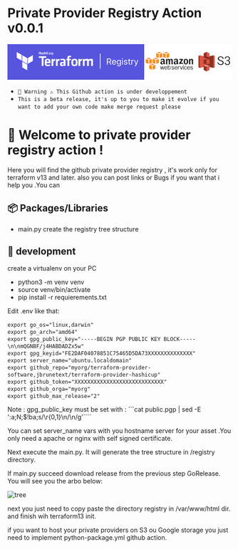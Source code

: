 # Private Provider Registry Action v0.0.1

![registry](img/registry.png)

* `🚧 Warning ⚠️ This Github action is under developpement `
* `This is a beta release, it's up to you to make it evolve if you want to add your own code make merge request please`

# 👋 Welcome to private provider registry action !
Here you will find the github private provider registry , it's work only for terraform v13 and later.
also you can post links or Bugs if you want that i help you .You can 


## 📦 Packages/Libraries

* main.py create the registry tree structure

## 🔨 development 

create a virtualenv on your PC
* python3 -m venv venv
* source venv/bin/activate 
* pip install -r requierements.txt

Edit .env like that:
```
export go_os="linux,darwin"
export go_arch="amd64"
export gpg_public_key="-----BEGIN PGP PUBLIC KEY BLOCK-----\n\nmQGNBF/j4HABDADZx5w"
export gpg_keyid="FE2DAF04078851C75465D5DA73XXXXXXXXXXXXXX"
export server_name="ubuntu.localdomain"
export github_repo="myorg/terraform-provider-software,jbrunetext/terraform-provider-hashicup"
export github_token="XXXXXXXXXXXXXXXXXXXXXXXXXXXX"
export github_orga="myorg"
export github_max_release="2"
````

Note : gpg_public_key must be set with :
```cat public.pgp | sed -E ':a;N;$!ba;s/\r{0,1}\n/\\n/g'````

You can set server_name vars with you hostname server for your asset .You only need a apache or nginx with self signed certificate.

Next execute the main.py. It will generate the tree structure in /registry directory.

If main.py succeed download release from the previous step GoRelease. You will see you the arbo below:

![tree](img/treestructure.png)

next you just need to copy paste the directory registry in /var/www/html dir.
and finish wih terraform13 init.


if you want to host your private providers on S3 ou Google storage you just need to implement python-package.yml github action.